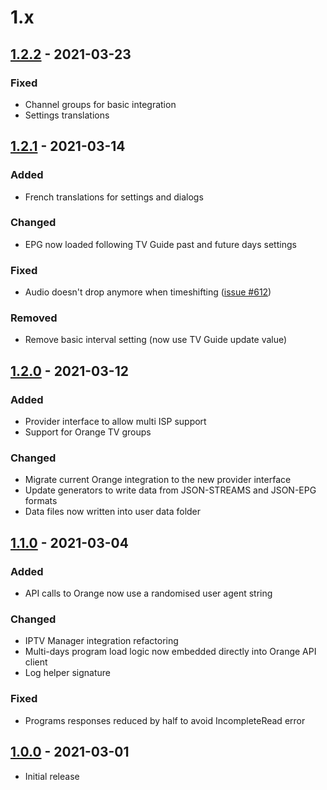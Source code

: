 # 1.x

## [1.2.2](https://github.com/BreizhReloaded/plugin.video.orange.fr/releases/tag/v1.2.2) - 2021-03-23

### Fixed

- Channel groups for basic integration
- Settings translations

## [1.2.1](https://github.com/BreizhReloaded/plugin.video.orange.fr/releases/tag/v1.2.1) - 2021-03-14

### Added

- French translations for settings and dialogs

### Changed

- EPG now loaded following TV Guide past and future days settings 

### Fixed

- Audio doesn't drop anymore when timeshifting ([issue #612](https://github.com/xbmc/inputstream.adaptive/issues/612))

### Removed

- Remove basic interval setting (now use TV Guide update value)

## [1.2.0](https://github.com/BreizhReloaded/plugin.video.orange.fr/releases/tag/v1.2.0) - 2021-03-12

### Added

- Provider interface to allow multi ISP support
- Support for Orange TV groups

### Changed

- Migrate current Orange integration to the new provider interface
- Update generators to write data from JSON-STREAMS and JSON-EPG formats
- Data files now written into user data folder

## [1.1.0](https://github.com/BreizhReloaded/plugin.video.orange.fr/releases/tag/v1.1.0) - 2021-03-04

### Added

- API calls to Orange now use a randomised user agent string

### Changed

- IPTV Manager integration refactoring
- Multi-days program load logic now embedded directly into Orange API client
- Log helper signature

### Fixed

- Programs responses reduced by half to avoid IncompleteRead error

## [1.0.0](https://github.com/BreizhReloaded/plugin.video.orange.fr/releases/tag/v1.0.0) - 2021-03-01

- Initial release
